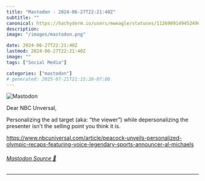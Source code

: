```yaml
---
title: "Mastodon - 2024-06-27T22:21:40Z"
subtitle: ""
canonical: https://hachyderm.io/users/mweagle/statuses/112690914945249684
description:
image: "/images/mastodon.png"

date: 2024-06-27T22:21:40Z
lastmod: 2024-06-27T22:21:40Z
image: ""
tags: ["Social Media"]

categories: ["mastodon"]
# generated: 2025-07-21T21:15:38-07:00
---
```

![Mastodon](/images/mastodon.png)

<p>Dear NBC Unversal, </p><p>Personalizing the ad target (aka: “the viewer”) while depersonalizing the presenter isn&#39;t the selling point you think it is.</p><p><a href="https://www.nbcuniversal.com/article/peacock-unveils-personalized-olympic-recaps-featuring-voice-legendary-sports-announcer-al-michaels" target="_blank" rel="nofollow noopener noreferrer" translate="no"><span class="invisible">https://www.</span><span class="ellipsis">nbcuniversal.com/article/peaco</span><span class="invisible">ck-unveils-personalized-olympic-recaps-featuring-voice-legendary-sports-announcer-al-michaels</span></a></p>


###### [Mastodon Source 🐘](https://hachyderm.io/@mweagle/112690914945249684)

___
